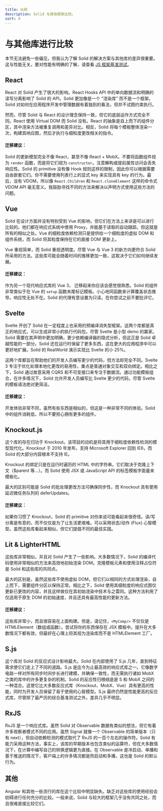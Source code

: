 ```yaml
---
title: 比较
description: Solid 与其他框架比较。
sort: 4
---
```


# 与其他库进行比较

本节无法避免一些偏见，但我认为了解 Solid 的解决方案与其他库的差异很重要。这与性能无关。要对性能有明确的了解，请查看 [JS 框架基准测试](https://github.com/krausest/js-framework-benchmark)。

## React

React 对 Solid 产生了很大的影响。React Hooks API 中的单向数据流和明确的读写分离影响了 Solid 的 API。Solid 更加像是一个 “渲染库” 而不是一个框架。Solid 对如何在应用程序开发中管理数据有着独到的看法，但并不试图约束执行。

然而，尽管 Solid 与 React 的设计理念保持一致，但它的底层运作方式完全不同。React 使用 Virtual DOM 而 Solid 没有。React 的抽象是自上而下的组件分区，其中渲染方法被重复调用和差异对比。相反，Solid 将每个模板整体渲染一次，构建其响应图，然后才执行与细粒度更改相关的指令。

#### 迁移建议：

Solid 的更新模型完全不像 React，甚至不像 React + MobX。不要将函数组件视为 `render` 函数，而是将它们视为 `constructor`。注意解构或提前属性访问会丢失响应性。Solid 的 primitive 没有像 Hook 规则这样的限制，因此你可以根据需要自由嵌套它们。你不需要使用列表行上的显式 key 来实现具有 key 的行为。最后，没有 VDOM，所以像 `React.Children` 和 `React.cloneElement` 这样的命令式 VDOM API 毫无意义。我鼓励寻找不同的方法来解决以声明方式使用这些方法的问题。

## Vue

Solid 在设计方面并没有特别受到 Vue 的影响，但它们在方法上来讲是可以进行比较的。他们都在响应式系统中使用 Proxy，并能基于读取的自动跟踪。但这就是所有的相似之处。Vue 的细粒度依赖检测只是提供给一个细粒度的虚拟 DOM 和组件系统，而 Solid 将其粒度保持在它的直接 DOM 更新上。

Vue 重视简单，而 Solid 重视透明度。尽管 Vue 与 Vue 3 的新方向更符合 Solid 所采用的方法。这些库可能会随着时间的推移更加一致，这取决于它们如何继续发展。

#### 迁移建议：

作为另一个现代响应式库的 Vue 3， 迁移起来你应该会感觉很熟悉。Solid 的组件非常类似于在 Vue 的 `setup` 函数末尾标记模板。小心地同函数来计算覆盖状态推导。响应性无处不在。Solid 的代理有意设置为只读。在你尝试之前不要批评它。

## Svelte

Svelte 开创了 Solid 在一定程度上也采用的预编译消失型框架。这两个库都是真正的响应式，可以生成非常小的执行代码包，尽管 Svelte 是小型 demo 的赢家。Solid 需要在其声明中更加明确，更少依赖编译器的隐式分析，但这正是 Solid 卓越性能的一部分。Solid 还在运行时保留了更多东西，这在更大的应用程序中可以更好地扩展。Solid 的 RealWorld 演示实现比 Svelte 的小 25%。

这两个库都旨在帮助他们的开发人员编写更少的代码，但方法却完全不同。Svelte 3 专注于优化处理本地化更改的易用性，重点是普通对象交互和双向绑定。相比之下，Solid 通过故意采用 CQRS 和不可变接口来专注于数据流。通过功能模板组合，在许多情况下，Solid 允许开发人员编写比 Svelte 更少的代码，尽管 Svelte 的模板语法绝对更简洁。

#### 迁移建议：

开发体验非常不同，虽然有些东西是相似的，但这是一种非常不同的体验。Solid 中的组件消耗低，所以不要担心拥有更多的组件。

## Knockout.js

这个库的存在归功于 Knockout。该项目的动机是将其用于细粒度依赖性检测的模型现代化。Knockout 于 2010 年发布，支持 Microsoft Explorer 回到 IE6，而 Solid 的大部分内容根本不支持 IE。

Knockout 的绑定只是在运行时遍历的 HTML 中的字符串。它们取决于克隆上下文（$parent 等...）。而 Solid 使用 JSX 或 JavaScript API 的标签模板字面量来模板化。

最大的区别可能是 Solid 的批处理更改方法可确保同步性，而 Knockout 具有使用延迟微任务队列的 deferUpdates。

#### 迁移建议：

如果你习惯了 Knockout，Solid 的 primitive 对你来说可能看起来很奇怪。读/写分离是有意的，而不仅仅是为了让生活更艰难。可以采用状态/动作 (Flux) 心智模型。虽然这些库看起来相似，但它们提倡不同的最佳实践。

## Lit & LighterHTML

这些库非常相似，并且对 Solid 产生了一些影响。大多数情况下，Solid 的编译代码使用非常相似的方法来高效地初始渲染 DOM。克隆模板元素和使用注释占位符是 Solid 和这些库的共同点。

最大的区别是，虽然这些库不使用虚拟 DOM，但它们以相同的方式处理渲染，自上而下，需要组件分区以保持正常。相比之下，Solid 使用其细粒度的响应式图仅更新已更改的内容，并且这样做仅在其初始渲染中技术与之雷同。这种方法利用了仅适用于原生 DOM 的初始速度，并且还具有最高性能的更新方法。

#### 迁移建议：

这些库非常小，而且很容易在上面构建。但是，请记住，`<MyComp/>` 不仅仅是 HTMLElement（数组或函数）。尝试将你的东西保存在 JSX 模板中。提升在大多数情况下都有效，但最好在心理上将其视为渲染库而不是 HTMLElement 工厂。

## S.js

这个库对 Solid 的反应式设计影响最大。Solid 在内部使用了 S.js 几年，直到特征需求使它们走上了不同的道路。S.js 是迄今为止最高效的响应式库之一。它像数字电路一样对所有同步时间步长进行建模，并确保一致性，而无需执行诸如 MobX 之类的库中的许多更复杂的机制。Solid 的反应性归根结底是 S 和 MobX 之间的一种混合。这使它比大多数反应式库（Knockout、MobX、Vue）具有更高的性能，同时为开发人员保留了易于使用的心智模型。S.js 最终仍然是性能更高的反应式库，尽管除了最严厉的综合基准测试之外，差异几乎不明显。

## RxJS

RxJS 是一个响应式库。虽然 Solid 对 Observable 数据有类似的想法，但它有着许多观察者模式不同的应用。虽然 Signal 就像一个 Observable 的简单版本（只有 next），但自动依赖检测的模式取代了 RxJS 的一百个左右的操作符。Solid 有能力采用这种方法，事实上，该库的早期版本也包含类似的运算符，但在大多数情况下，在计算中编写自己的转换逻辑更为直接。在 Observable 是冷启动、单播和基于推送的情况下，客户端上的许多情况都是热启动和多播，这也是 Solid 的默认行为。

## 其他

Angular 和其他一些流行的库在这个比较中明显缺失。缺乏对这些库的使用经验会妨碍进行任何充分的比较。一般来说，Solid 与较大的框架几乎没有共同之处，而且很难直接比较它们。
